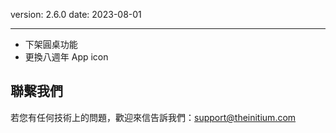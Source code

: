 version: 2.6.0
date: 2023-08-01

---

- 下架圓桌功能
- 更換八週年 App icon

## 聯繫我們

若您有任何技術上的問題，歡迎來信告訴我們：[support@theinitium.com](mailto:support@theinitium.com)